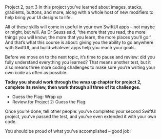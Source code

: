 Project 2, part 3
In this project you’ve learned about images, stacks, gradients, buttons, and more, along with a whole host of new modifiers to help bring your UI designs to life.

All of these skills will come in useful in your own SwiftUI apps – not maybe or might, but will. As Dr Seuss said, “the more that you read, the more things you will know; the more that you learn, the more places you'll go.” And that’s what this course is about: giving you the ability to go anywhere with SwiftUI, and build whatever apps help you reach your goals.

Before we move on to the next topic, it’s time to pause and review: did you fully understand everything you learned? That means another test, but it also means three more coding challenges to make sure you’re writing your own code as often as possible.

**Today you should work through the wrap up chapter for project 2, complete its review, then work through all three of its challenges.**

 - Guess the Flag: Wrap up
 - Review for Project 2: Guess the Flag

Once you’re done, tell other people: you’ve completed your second SwiftUI project, you’ve passed the test, and you’ve even extended it with your own code.

You should be proud of what you’ve accomplished – good job!
